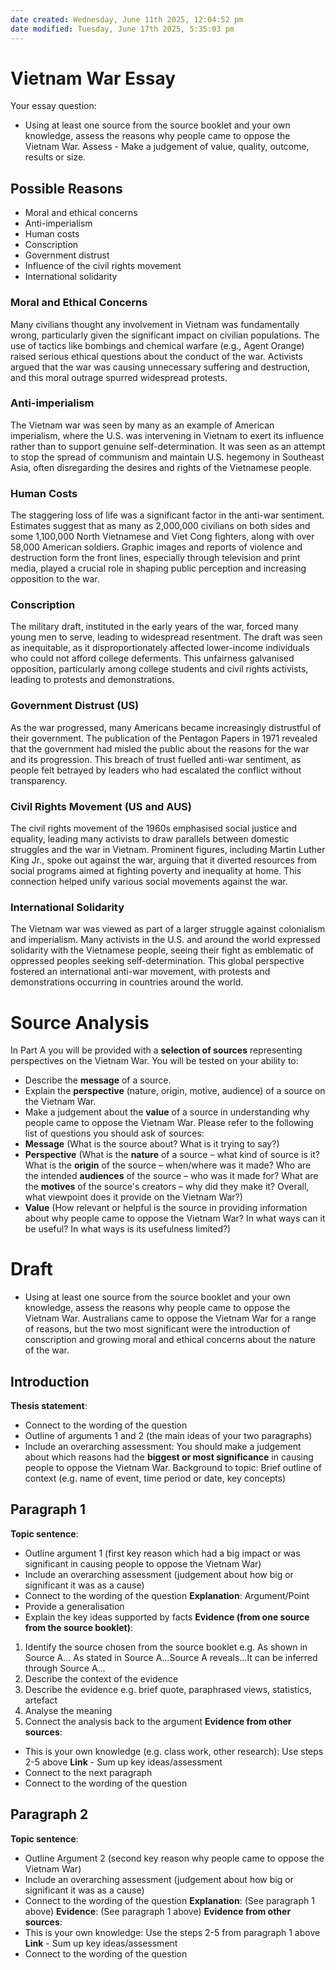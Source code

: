 ```yaml
---
date created: Wednesday, June 11th 2025, 12:04:52 pm
date modified: Tuesday, June 17th 2025, 5:35:03 pm
---
```


# Vietnam War Essay
Your essay question:
- Using at least one source from the source booklet and your own knowledge, assess the reasons why people came to oppose the Vietnam War.
Assess - Make a judgement of value, quality, outcome, results or size.
## Possible Reasons
- Moral and ethical concerns
- Anti-imperialism
- Human costs
- Conscription
- Government distrust
- Influence of the civil rights movement
- International solidarity
### Moral and Ethical Concerns
Many civilians thought any involvement in Vietnam was fundamentally wrong, particularly given the significant impact on civilian populations. The use of tactics like bombings and chemical warfare (e.g., Agent Orange) raised serious ethical questions about the conduct of the war. Activists argued that the war was causing unnecessary suffering and destruction, and this moral outrage spurred widespread protests.
### Anti-imperialism
The Vietnam war was seen by many as an example of American imperialism, where the U.S. was intervening in Vietnam to exert its influence rather than to support genuine self-determination. It was seen as an attempt to stop the spread of communism and maintain U.S. hegemony in Southeast Asia, often disregarding the desires and rights of the Vietnamese people.
### Human Costs
The staggering loss of life was a significant factor in the anti-war sentiment. Estimates suggest that as many as 2,000,000 civilians on both sides and some 1,100,000 North Vietnamese and Viet Cong fighters, along with over 58,000 American soldiers. Graphic images and reports of violence and destruction form the front lines, especially through television and print media, played a crucial role in shaping public perception and increasing opposition to the war.
### Conscription
The military draft, instituted in the early years of the war, forced many young men to serve, leading to widespread resentment. The draft was seen as inequitable, as it disproportionately affected lower-income individuals who could not afford college deferments. This unfairness galvanised opposition, particularly among college students and civil rights activists, leading to protests and demonstrations.
### Government Distrust (US)
As the war progressed, many Americans became increasingly distrustful of their government. The publication of the Pentagon Papers in 1971 revealed that the government had misled the public about the reasons for the war and its progression. This breach of trust fuelled anti-war sentiment, as people felt betrayed by leaders who had escalated the conflict without transparency.
### Civil Rights Movement (US and AUS)
The civil rights movement of the 1960s emphasised social justice and equality, leading many activists to draw parallels between domestic struggles and the war in Vietnam. Prominent figures, including Martin Luther King Jr., spoke out against the war, arguing that it diverted resources from social programs aimed at fighting poverty and inequality at home. This connection helped unify various social movements against the war.
### International Solidarity
The Vietnam war was viewed as part of a larger struggle against colonialism and imperialism. Many activists in the U.S. and around the world expressed solidarity with the Vietnamese people, seeing their fight as emblematic of oppressed peoples seeking self-determination. This global perspective fostered an international anti-war movement, with protests and demonstrations occurring in countries around the world.
# Source Analysis
In Part A you will be provided with a **selection of sources** representing perspectives on the Vietnam War. You will be tested on your ability to:
- Describe the **message** of a source.
- Explain the **perspective** (nature, origin, motive, audience) of a source on the Vietnam War.
- Make a judgement about the **value** of a source in understanding why people came to oppose the Vietnam War.
Please refer to the following list of questions you should ask of sources:
- **Message** (What is the source about? What is it trying to say?)
- **Perspective** (What is the **nature** of a source – what kind of source is it? What is the **origin** of the source – when/where was it made? Who are the intended **audiences** of the source – who was it made for? What are the **motives** of the source's creators – why did they make it? Overall, what viewpoint does it provide on the Vietnam War?)
- **Value** (How relevant or helpful is the source in providing information about why people came to oppose the Vietnam War? In what ways can it be useful? In what ways is its usefulness limited?)
# Draft
- Using at least one source from the source booklet and your own knowledge, assess the reasons why people came to oppose the Vietnam War.
Australians came to oppose the Vietnam War for a range of reasons, but the two most significant were the introduction of conscription and growing moral and ethical concerns about the nature of the war.
## Introduction
**Thesis statement**:
- Connect to the wording of the question
- Outline of arguments 1 and 2 (the main ideas of your two paragraphs)
- Include an overarching assessment: You should make a judgement about which reasons had the **biggest or most significance** in causing people to oppose the Vietnam War.
Background to topic:
Brief outline of context (e.g. name of event, time period or date, key concepts)
## Paragraph 1
**Topic sentence**:
- Outline argument 1 (first key reason which had a big impact or was significant in causing people to oppose the Vietnam War)
- Include an overarching assessment (judgement about how big or significant it was as a cause)
- Connect to the wording of the question
**Explanation**: Argument/Point
- Provide a generalisation
- Explain the key ideas supported by facts
**Evidence (from one source from the source booklet)**:
1. Identify the source chosen from the source booklet e.g. As shown in Source A… As stated in Source A…Source A reveals…It can be inferred through Source A…
2. Describe the context of the evidence
3. Describe the evidence e.g. brief quote, paraphrased views, statistics, artefact
4. Analyse the meaning
5. Connect the analysis back to the argument
**Evidence from other sources**:
- This is your own knowledge (e.g. class work, other research): Use steps 2-5 above
**Link** - Sum up key ideas/assessment
- Connect to the next paragraph
- Connect to the wording of the question
## Paragraph 2
**Topic sentence**:
- Outline Argument 2 (second key reason why people came to oppose the Vietnam War)
- Include an overarching assessment (judgement about how big or significant it was as a cause)
- Connect to the wording of the question
**Explanation**: (See paragraph 1 above)
**Evidence**: (See paragraph 1 above)
**Evidence from other sources**:
- This is your own knowledge: Use the steps 2-5 from paragraph 1 above
**Link** - Sum up key ideas/assessment
- Connect to the wording of the question
